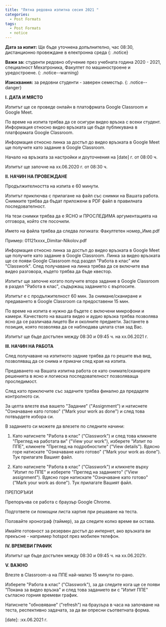 ```yaml
---
title: "Лятна редовна изпитна сесия 2021 "
categories:
  - Post Formats
tags:
  - Post Formats
  - notice
--- 
```


**Дата за изпит:** Ще бъде уточнена допълнително, час 08:30, дистанционно провеждане в електронна среда
{: .notice}

**Важи за:** студенти редовно обучение през учебната година 2020 - 2021, специалност Мехатроника, Факултет по машиностроене и уредостроене. 
{: .notice--warning}

**Изисквания:** за редовни студенти - заверен семестър.
{: .notice--danger}

**I. ДАТА И МЯСТО**

Изпитът ще се проведе онлайн в платофрмата Google Classroom и Google Meet.

По време на изпита трябва да се осигури видео връзка с всеки студент. Информация относно видео връзката ще бъде публикувана в платформата Google Classroom.

Информация относно линка за достъп до видео връзката в Google Meet ще получите като задание в Google Classroom.

Начало на връзката за настройки и доуточнения на [date] г. от 08:00 ч.

Изпитът ще започне на xx.06.2020 г. от 08:30 ч.

**II. НАЧИН НА ПРОВЕЖДАНЕ**

Продължителността на изпита е 60 минути.

Изпитът приключва с прилагане на файл със снимки на Вашата работа. Снимките трябва да бъдат приложени в PDF файл в правилната последователност.

На тези снимки трябва да е ЯСНО и ПРОСЛЕДИМА аргументацията на отговора, който сте посочили.

Името на файла трябва да следва логиката: Факултетен номер_Име.pdf

Пример: 01121xxxx_Dimitar-Nikolov.pdf

Информация относно линка за достъп до видео връзката в Google Meet ще получите като задание в Google Classroom. Линка за видео връзката ще се появи Google Classroom под раздел "Работа в клас" или "Classwork". След получаване на линка трябва да се включите във видео разговора, където трябва да бъде квестор.

Изпитът ще започне когато получите втора задание в Google Classroom в раздел "Работа в клас", съдържащ заданието с върпосите.

Изпитът е с продължителност 60 мин. За снимане/сканиране и предаването в Google Classroom са предоставени 15 мин.

По време на изпита е нужно да бъдете с включени микрофони и камери. Качеството на вашата видео и аудио връзка трябва позволява ясно да се различава лицето Ви и околните предмети. Застанете в позиция, която позволява да се наблюдава цялата стая зад Вас.

Изпитът ще бъде достъпен между 08:30 и 09:45 ч. на xx.06.2021 г.

**III. НАЧИН НА РАБОТА**

След получаване на изпитното задние трябва да го решите във вид, позволяващ да се снима и прикачи след края на изпита.

Предаването на Вашата изпитна работа се като снимате/сканирате решенията в ясно и логиеска последователност позволяваща проследимост.

След като приключите със задачите трябва финално да предадете контролното си.

За целта влезте във вашето "Задание" ("Assignment") и натиснете "Означаване като готово" ("Mark your work as done") и след това потвърдете избора си.

В заданието си можете да влезете по следните начини:

1) Като натиснете "Работа в клас" ("Classwork") и след това кликнете "Преглед на работата ви" ("View your work"), изберете "Изпит по ППЕ", кликнете "Преглед на подробностите" ("View details").  Вдясно горе натискате "Означаване като готово" ("Mark your work as done"). Тук прилагате Вашият файл.

2) Като натиснете "Работа в клас" ("Classwork") и кликнете върху "Изпит по ППЕ"  и изберете "Преглед на заданието" ("View assignment"). Вдясно горе натискате "Означаване като готово" ("Mark your work as done"). Тук прилагате Вашият файл.

ПРЕПОРЪКИ

Препоръчва се работа с браузър Google Chrome.

Подгответе си помощни листа хартия при решаване на теста.

Ползвайте хронограф (таймер), за да следите колко време ви остава.

Имайте готовност за резервен достъп до интернет, ако връзката ви прекъсне - например hotspot през мобилен телефон.

**IV. ВРЕМЕВИ ГРАФИК**

Изпитът ще бъде достъпен между 08:30 и 09:45 ч. на xx.06.2021г.

**V. ВАЖНО**

Влезте в Classroom-а на ППЕ най-малко 15 минути по-рано.

Изберете "Работа в клас" ("Classwork"), за да следите кога ще се появи "Покана за видео връзка" и след това заданието ви с "Изпит ППЕ" съгласно горния времеви график.

Натиснете "обновяване" ("refresh") на браузъра в часа на започване на теста, респективно задачата, за да ви опресни съответната форма.

[date]: :xx.06.2021 г.